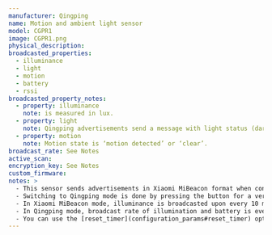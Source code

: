 ```yaml
---
manufacturer: Qingping
name: Motion and ambient light sensor
model: CGPR1
image: CGPR1.png
physical_description:
broadcasted_properties:
  - illuminance
  - light
  - motion
  - battery
  - rssi
broadcasted_property_notes:
  - property: illuminance
    note: is measured in lux.
  - property: light
    note: Qingping advertisements send a message with light status (dark/light). For Xiaomi MiBeacon advertisements, 100 lux is assumed to be the limit for dark/light.
  - property: motion
    note: Motion state is ‘motion detected’ or ‘clear’.
broadcast_rate: See Notes
active_scan:
encryption_key: See Notes
custom_firmware:
notes: >
  - This sensor sends advertisements in Xiaomi MiBeacon format when connected to MiHome. In this case, communication is encrypted, so it requires an encryption key to be set in the configuration options. If it is not connected to MiHome, it will broadcast advertisements in Qingping format. This advertisement format is not encrypted, so it won't require an encryption key.
  - Switching to Qingping mode is done by pressing the button for a very long time until the LED stops flashing.
  - In Xiaomi MiBeacon mode, illuminance is broadcasted upon every 10 minutes and when motion is detected. Motion state is broadcasted when motion is detected. Additionally, `motion clear` messages are broadcasted at 1, 2, 5, 10, 20 and 30 minutes after the last motion.
  - In Qingping mode, broadcast rate of illumination and battery is every second.
  - You can use the [reset_timer](configuration_params#reset_timer) option if you want to use a different time to set the sensor to `motion clear`.
---
```

